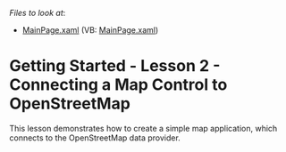 <!-- default file list -->
*Files to look at*:

* [MainPage.xaml](./CS/OpenStreetMapLesson/MainPage.xaml) (VB: [MainPage.xaml](./VB/OpenStreetMapLesson/MainPage.xaml))
<!-- default file list end -->
# Getting Started - Lesson 2 - Connecting a Map Control to OpenStreetMap


<p>This lesson demonstrates how to create a simple map application, which connects to the OpenStreetMap data provider.</p>

<br/>


